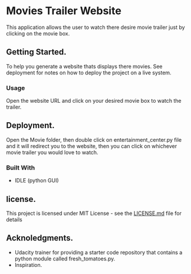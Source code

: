# Movies Trailer Website
This application allows the user to watch there desire movie trailer just by clicking on the movie box.
## Getting Started.
To help you generate a website thats displays there movies. See deployment for notes on how to deploy the project on a live system.
### Usage
Open the website URL and click on your desired movie box to watch the trailer.
## Deployment.
Open the Movie folder, then double click on entertainment_center.py file and it will redirect you to the website, then you can click on whichever movie trailer you would love to watch.
### Built With
* IDLE (python GUI)
## license.
This project is licensed under MIT License - see the [LICENSE.md](LICENSE.md) file for details
## Acknoledgments.
* Udacity trainer for providing a starter code repository that contains a python module called fresh_tomatoes.py.
* Inspiration.
